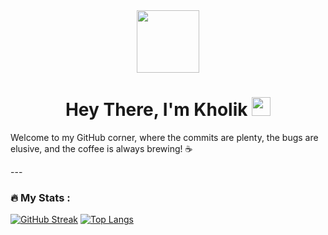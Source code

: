 <div id="header" align="center">
  <img src="https://media.giphy.com/media/M9gbBd9nbDrOTu1Mqx/giphy.gif" width="100"/>
</div>

<h1 align="center">
  Hey There, I'm Kholik
  <img src="https://media.giphy.com/media/hvRJCLFzcasrR4ia7z/giphy.gif" width="30px"/>
</h1>
<p>
  Welcome to my GitHub corner, where the commits are plenty, the bugs are elusive, and the coffee is always brewing! ☕
</p>
---

### :fire: My Stats :
[![GitHub Streak](http://github-readme-streak-stats.herokuapp.com?user=Kholik-Muzaki&theme=dark&background=000000)](https://git.io/streak-stats)
[![Top Langs](https://github-readme-stats.vercel.app/api/top-langs/?username=Kholik-Muzaki&layout=compact&theme=vision-friendly-dark)](https://github.com/anuraghazra/github-readme-stats)

